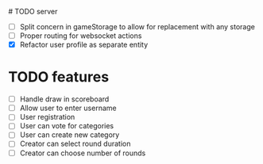 # TODO server

- [ ] Split concern in gameStorage to allow for replacement with any storage
- [ ] Proper routing for websocket actions
- [x] Refactor user profile as separate entity

# TODO features

- [ ] Handle draw in scoreboard
- [ ] Allow user to enter username
- [ ] User registration 
- [ ] User can vote for categories
- [ ] User can create new category
- [ ] Creator can select round duration
- [ ] Creator can choose number of rounds
